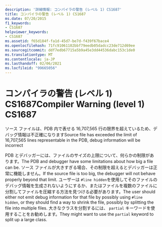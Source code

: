 ```yaml
---
description: '詳細情報: コンパイラの警告 (レベル 1) CS1687'
title: コンパイラの警告 (レベル 1) CS1687
ms.date: 07/20/2015
f1_keywords:
- CS1687
helpviewer_keywords:
- CS1687
ms.assetid: f65d184f-fa1d-45d7-be7d-f439f67bace4
ms.openlocfilehash: 71fc91061102bbf79eedb05dadcc23de712d69ee
ms.sourcegitcommit: ddf7edb67715a5b9a45e3dd44536dabc153c1de0
ms.translationtype: MT
ms.contentlocale: ja-JP
ms.lasthandoff: 02/06/2021
ms.locfileid: "99665056"
---
```

# <a name="compiler-warning-level-1-cs1687"></a><span data-ttu-id="32f0e-103">コンパイラの警告 (レベル 1) CS1687</span><span class="sxs-lookup"><span data-stu-id="32f0e-103">Compiler Warning (level 1) CS1687</span></span>

<span data-ttu-id="32f0e-104">ソース ファイルは、PDB 内で表せる 16,707,565 行の限界を超えているため、デバッグ情報は不正確になります</span><span class="sxs-lookup"><span data-stu-id="32f0e-104">Source file has exceeded the limit of 16,707,565 lines representable in the PDB, debug information will be incorrect</span></span>  
  
 <span data-ttu-id="32f0e-105">PDB とデバッガーには、ファイルのサイズの上限について、何らかの制限があります。</span><span class="sxs-lookup"><span data-stu-id="32f0e-105">The PDB and debugger have some limitations about how big a file can be.</span></span> <span data-ttu-id="32f0e-106">ソース ファイルが大きすぎる場合、その制限を超えるとデバッガーは正常に機能しません。</span><span class="sxs-lookup"><span data-stu-id="32f0e-106">If the source file is too big, the debugger will not behave properly beyond that limit.</span></span> <span data-ttu-id="32f0e-107">ユーザーは `#line hidden`を使用してそのファイルのデバッグ情報を生成されないようにするか、またはファイルを複数のファイルに分割してファイルを圧縮する方法を見つける必要があります。</span><span class="sxs-lookup"><span data-stu-id="32f0e-107">The user should either not emit debug information for that file by possibly using `#line hidden`, or they should find a way to shrink the file, possibly by splitting the file into multiple files.</span></span> <span data-ttu-id="32f0e-108">大きなクラスを分割するには、 `partial` キーワードを使用することをお勧めします。</span><span class="sxs-lookup"><span data-stu-id="32f0e-108">They might want to use the `partial` keyword to split up a large class.</span></span>
